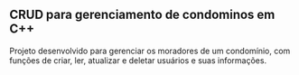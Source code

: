 ## CRUD para gerenciamento de condominos em C++

Projeto desenvolvido para gerenciar os moradores de um condomínio, com funções de criar, ler, atualizar e deletar usuários e suas informações.
